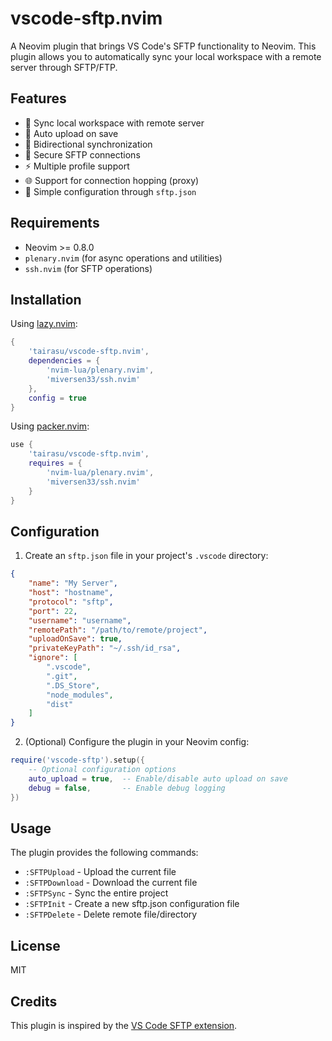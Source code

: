 # vscode-sftp.nvim

A Neovim plugin that brings VS Code's SFTP functionality to Neovim. This plugin allows you to automatically sync your local workspace with a remote server through SFTP/FTP.

## Features

- 📁 Sync local workspace with remote server
- 💾 Auto upload on save
- 🔄 Bidirectional synchronization
- 🔐 Secure SFTP connections
- ⚡ Multiple profile support
- 🌐 Support for connection hopping (proxy)
- 📝 Simple configuration through `sftp.json`

## Requirements

- Neovim >= 0.8.0
- `plenary.nvim` (for async operations and utilities)
- `ssh.nvim` (for SFTP operations)

## Installation

Using [lazy.nvim](https://github.com/folke/lazy.nvim):

```lua
{
    'tairasu/vscode-sftp.nvim',
    dependencies = {
        'nvim-lua/plenary.nvim',
        'miversen33/ssh.nvim'
    },
    config = true
}
```

Using [packer.nvim](https://github.com/wbthomason/packer.nvim):

```lua
use {
    'tairasu/vscode-sftp.nvim',
    requires = {
        'nvim-lua/plenary.nvim',
        'miversen33/ssh.nvim'
    }
}
```

## Configuration

1. Create an `sftp.json` file in your project's `.vscode` directory:

```json
{
    "name": "My Server",
    "host": "hostname",
    "protocol": "sftp",
    "port": 22,
    "username": "username",
    "remotePath": "/path/to/remote/project",
    "uploadOnSave": true,
    "privateKeyPath": "~/.ssh/id_rsa",
    "ignore": [
        ".vscode",
        ".git",
        ".DS_Store",
        "node_modules",
        "dist"
    ]
}
```

2. (Optional) Configure the plugin in your Neovim config:

```lua
require('vscode-sftp').setup({
    -- Optional configuration options
    auto_upload = true,  -- Enable/disable auto upload on save
    debug = false,       -- Enable debug logging
})
```

## Usage

The plugin provides the following commands:

- `:SFTPUpload` - Upload the current file
- `:SFTPDownload` - Download the current file
- `:SFTPSync` - Sync the entire project
- `:SFTPInit` - Create a new sftp.json configuration file
- `:SFTPDelete` - Delete remote file/directory

## License

MIT

## Credits

This plugin is inspired by the [VS Code SFTP extension](https://github.com/Natizyskunk/vscode-sftp).